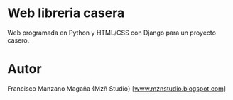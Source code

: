 Web libreria casera
==

Web programada en Python y HTML/CSS con Django para un
proyecto casero.

Autor
==

Francisco Manzano Magaña {Mzñ Studio} [www.mznstudio.blogspot.com]
